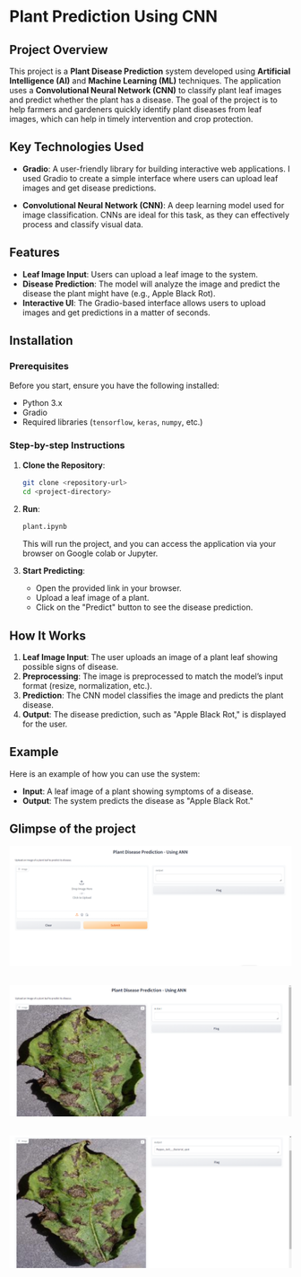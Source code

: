 # Plant Prediction Using CNN

## Project Overview

This project is a **Plant Disease Prediction** system developed using **Artificial Intelligence (AI)** and **Machine Learning (ML)** techniques. The application uses a **Convolutional Neural Network (CNN)** to classify plant leaf images and predict whether the plant has a disease. The goal of the project is to help farmers and gardeners quickly identify plant diseases from leaf images, which can help in timely intervention and crop protection.

## Key Technologies Used

- **Gradio**: A user-friendly library for building interactive web applications. I used Gradio to create a simple interface where users can upload leaf images and get disease predictions.
  
- **Convolutional Neural Network (CNN)**: A deep learning model used for image classification. CNNs are ideal for this task, as they can effectively process and classify visual data.

## Features

- **Leaf Image Input**: Users can upload a leaf image to the system.
- **Disease Prediction**: The model will analyze the image and predict the disease the plant might have (e.g., Apple Black Rot).
- **Interactive UI**: The Gradio-based interface allows users to upload images and get predictions in a matter of seconds.

## Installation

### Prerequisites

Before you start, ensure you have the following installed:
- Python 3.x
- Gradio
- Required libraries (`tensorflow`, `keras`, `numpy`, etc.)

### Step-by-step Instructions

1. **Clone the Repository**:
    ```bash
    git clone <repository-url>
    cd <project-directory>
    ```

2. **Run**:
    ```bash
    plant.ipynb
    ```
    This will run the project, and you can access the application via your browser on Google colab or Jupyter.

3. **Start Predicting**:
    - Open the provided link in your browser.
    - Upload a leaf image of a plant.
    - Click on the "Predict" button to see the disease prediction.

## How It Works

1. **Leaf Image Input**: The user uploads an image of a plant leaf showing possible signs of disease.
2. **Preprocessing**: The image is preprocessed to match the model’s input format (resize, normalization, etc.).
3. **Prediction**: The CNN model classifies the image and predicts the plant disease.
4. **Output**: The disease prediction, such as "Apple Black Rot," is displayed for the user.

## Example

Here is an example of how you can use the system:

- **Input**: A leaf image of a plant showing symptoms of a disease.
- **Output**: The system predicts the disease as "Apple Black Rot."

## Glimpse of the project


![alt text](https://github.com/sidra-quadri/Plant-Disease-Prediction-using-CNN/blob/7fdb1a16b6b83a606da11f36494b5d541e8fdadb/Re_img1.png)
<br><br>

![alt text](https://github.com/sidra-quadri/Plant-Disease-Prediction-using-CNN/blob/7fdb1a16b6b83a606da11f36494b5d541e8fdadb/Re_img2.png)
<br><br>

![alt text](https://github.com/sidra-quadri/Plant-Disease-Prediction-using-CNN/blob/7fdb1a16b6b83a606da11f36494b5d541e8fdadb/Re_img3.png)
